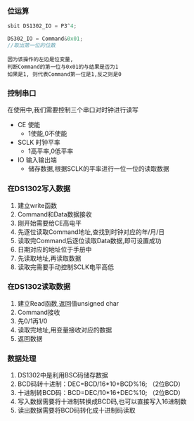 ### 位运算
```c
sbit DS1302_IO = P3^4;

DS302_IO = Command&0x01;
//取出第一位的位数
```
    因为该操作的左边是位变量,
    判断Command的第一位与0x01的与结果是否为1
    如果是1, 则代表Command第一位是1,反之则是0
### 控制串口
在使用中,我们需要控制三个串口对时钟进行读写
- CE 使能
  - 1使能,0不使能
- SCLK 时钟平率
  - 1高平率,0低平率
- IO 输入输出端
  - 储存数据,根据SCLK的平率进行一位一位的读取数据
  
### 在DS1302写入数据
1. 建立write函数
2. Command和Data数据接收
3. 刚开始需要给CE高电平
4. 先逐位读取Command地址,查找到时钟对应的年/月/日
5. 读取完Command后逐位读取Data数据,即可设置成功
6. 日期对应的地址位于手册中
7. 先读取地址,再读取数据
8. 读取完需要手动控制SCLK电平高低
### 在DS1302读取数据
1. 建立Read函数,返回值unsigned char
2. Command接收
3. 先0/1再1/0
4. 读取完地址,用变量接收对应的数据
5. 返回数据
### 数据处理
1. DS1302中是利用BSC码储存数据
2. BCD码转十进制：DEC=BCD/16*10+BCD%16; （2位BCD）
3. 十进制转BCD码：BCD=DEC/10*16+DEC%10; （2位BCD）
4. 写入数据需要将十进制转换成BCD码,也可以直接写入16进制数
5. 读出数据需要将BCD码转化成十进制码读取